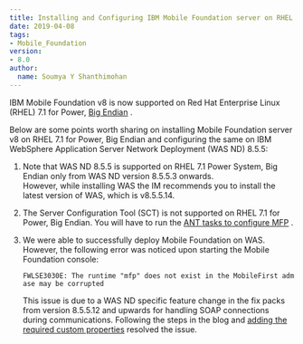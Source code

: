 ```yaml
---
title: Installing and Configuring IBM Mobile Foundation server on RHEL for Power System, Big Endian
date: 2019-04-08
tags:
- Mobile_Foundation
version:
- 8.0
author:
  name: Soumya Y Shanthimohan
---
```


IBM Mobile Foundation v8 is now supported on Red Hat Enterprise Linux (RHEL) 7.1 for Power, [Big Endian](https://mobilefirstplatform.ibmcloud.com/blog/2019/01/28/IBM-MobileFirst-Foundation-is-now-supported-on-RHEL-Power-System-Big-Endian/) .

Below are some points worth sharing on installing Mobile Foundation server v8 on RHEL 7.1 for Power, Big Endian and configuring the same on IBM WebSphere Application Server Network Deployment (WAS ND) 8.5.5:

1.  Note that WAS ND 8.5.5 is supported on RHEL 7.1 Power System, Big Endian only from WAS ND version 8.5.5.3 onwards.  
However, while installing WAS the IM recommends you to install the latest version of WAS, which is v8.5.5.14.
2.  The Server Configuration Tool (SCT) is not supported on RHEL 7.1 for Power, Big Endian. You will have to run the [ANT tasks to configure MFP](http://mobilefirstplatform.ibmcloud.com/tutorials/en/foundation/8.0/installation-configuration/production/prod-env/appserver/#installing-with-ant-tasks) .
3.  We were able to successfully deploy Mobile Foundation on WAS. However, the following error was noticed upon starting the Mobile Foundation console:

    ```
    FWLSE3030E: The runtime "mfp" does not exist in the MobileFirst administration database. The datab-ase may be corrupted 
    ```

    This issue is due to a WAS ND specific feature change in the fix packs from version 8.5.5.12 and upwards for handling SOAP    connections during communications. Following the steps in the blog and  [adding the required custom properties](https://mobilefirstplatform.ibmcloud.com/blog/2018/01/12/mfp-custom-property-setting-for-wasnd-85512/) resolved the issue.



